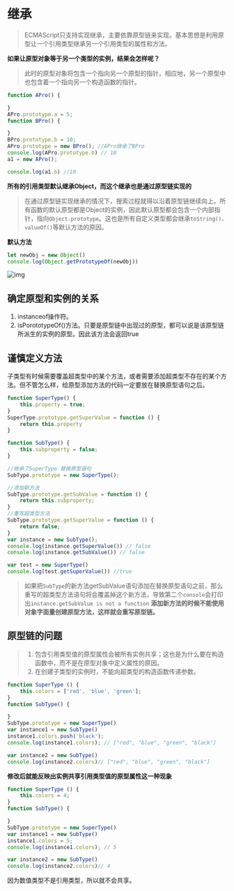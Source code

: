 # 继承
>ECMAScript只支持实现继承，主要依靠原型链来实现。基本思想是利用原型让一个引用类型继承另一个引用类型的属性和方法。

**如果让原型对象等于另一个类型的实例，结果会怎样呢？**
>此时的原型对象将包含一个指向另一个原型的指针，相应地，另一个原型中也包含着一个指向另一个构造函数的指针。
```javascript
function APro() {

}
APro.prototype.a = 5;
function BPro() {

}
BPro.prototype.b = 10;
APro.prototype = new BPro(); //APro继承了BPro
console.log(APro.prototype.b) // 10
a1 = new APro();

console.log(a1.b) //10
```

**所有的引用类型默认继承Object，而这个继承也是通过原型链实现的**
>在通过原型链实现继承的情况下，搜索过程就得以沿着原型链继续向上。所有函数的默认原型都是Object的实例，因此默认原型都会包含一个内部指针，指向`Object.prototype`。这也是所有自定义类型都会继承`toString()，valueOf()`等默认方法的原因。

**默认方法**
```javascript
let newObj = new Object()
console.log(Object.getPrototypeOf(newObj))
```

![img](/dovis-blog/js/4.png)

## 确定原型和实例的关系
1. instanceof操作符。
2. isPorototypeOf()方法。只要是原型链中出现过的原型，都可以说是该原型链所派生的实例的原型。因此该方法会返回true

## 谨慎定义方法
子类型有时候需要覆盖超类型中的某个方法，或者需要添加超类型不存在的某个方法。但不管怎么样，给原型添加方法的代码一定要放在替换原型语句之后。

```javascript
function SuperType() {
    this.property = true;
}
SuperType.prototype.getSuperValue = function () {
    return this.property
}

function SubType() {
    this.subproperty = false;
}

//继承了SuperType 替换原型语句
SubType.prototype = new SuperType();

//添加新方法
SubType.prototype.getSubValue = function () {
    return this.subproperty;
}
//重写超类型方法
SubType.prototype.getSuperValue = function () {
    return false;
}
var instance = new SubType();
console.log(instance.getSuperValue()) // false
console.log(instance.getSubValue()) // false

var test = new SuperType()
console.log(test.getSuperValue()) //true
```
> 如果把`SubType`的新方法getSubValue语句添加在替换原型语句之前，那么重写的超类型方法语句将会覆盖掉这个新方法，导致第二个`console`会打印出`instance.getSubValue is not a function`
**添加新方法的时候不能使用对象字面量创建原型方法，这样就会重写原型链。**

## 原型链的问题
>1. 包含引用类型值的原型属性会被所有实例共享；这也是为什么要在构造函数中，而不是在原型对象中定义属性的原因。
>2. 在创建子类型的实例时，不能向超类型的构造函数传递参数。
```javascript
function SuperType () {
    this.colors = ['red', 'blue', 'green'];
}
function SubType() {

}
SubType.prototype = new SuperType()
var instance1 = new SubType()
instance1.colors.push('black');
console.log(instance1.colors); // ["red", "blue", "green", "black"]

var instance2 = new SubType()
console.log(instance2.colors)// ["red", "blue", "green", "black"]
```
**修改后就能反映出实例共享引用类型值的原型属性这一种现象**<br/>
```javascript
function SuperType () {
    this.colors = 4;
}
function SubType() {

}
SubType.prototype = new SuperType()
var instance1 = new SubType()
instance1.colors = 5;
console.log(instance1.colors); // 5

var instance2 = new SubType()
console.log(instance2.colors)// 4
```
因为数值类型不是引用类型，所以就不会共享。
